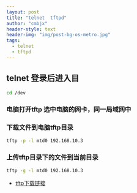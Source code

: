 ```yaml
---
layout: post
title: "telnet  tftpd"
author: "cmbjx"
header-style: text
header-img: "img/post-bg-os-metro.jpg"
tags:
  - telnet
  - tftpd
---
```



## telnet 登录后进入目

```bash
cd /dev
```

### 电脑打开tftp 选中电脑的网卡，同一局域网中

### 下载文件到电脑tftp目录

```bash
tftp -p -l mtd0 192.168.10.3
```

### 上传tftp目录下的文件到当前目录

```bash
tftp -g -l mtd0 192.168.10.3
```



- [tftp下载链接][1]


  [1]: https://wwi.lanzoup.com/i65rh1xe1rda
